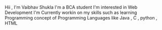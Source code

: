 Hii , I'm Vaibhav Shukla
I'm a BCA student
I'm interested in Web Development
I'm Currently workin on my skills such as learning Programming concept of Programming Languages like Java , C , python , HTML
